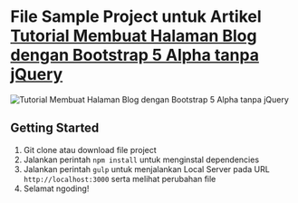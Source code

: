 # File Sample Project untuk Artikel [Tutorial Membuat Halaman Blog dengan Bootstrap 5 Alpha tanpa jQuery](https://www.elcreativeacademy.com/2020/08/membuat-blog-dengan-bootstrap-5.html)
![Tutorial Membuat Halaman Blog dengan Bootstrap 5 Alpha tanpa jQuery](https://1.bp.blogspot.com/-Mpc8GruMk1I/XyhtS0Y9b1I/AAAAAAAAOnc/1SWL0nHmshgThQ4fIKTrG58G7IvVY28CgCLcBGAsYHQ/d/canvas.png)

## Getting Started
1. Git clone atau download file project
2. Jalankan perintah `npm install` untuk menginstal dependencies
3. Jalankan perintah `gulp` untuk menjalankan Local Server pada URL `http://localhost:3000` serta melihat perubahan file
4. Selamat ngoding!
